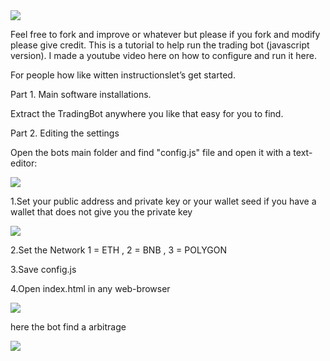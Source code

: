 <img src="https://github.com/thebeardedprogrammer/photosforconfig/raw/main/mybanner.png" >
 
Feel free to fork and improve or whatever but please if you fork and modify please give credit.
This is a tutorial to help run the trading bot (javascript version).
I made a youtube video here on how to configure and run it here.

For people how like witten instructionslet’s get started.

Part 1. Main software installations.

Extract the TradingBot anywhere you like that easy for you to find.


Part 2. Editing the settings

Open the bots main folder and find "config.js" file and open it with a text-editor:


<img src="https://github.com/thebeardedprogrammer/photosforconfig/raw/main/editconfig.png" >


1.Set your public address and private key or your wallet seed if you have a wallet that does not give you the private key


<img src="https://github.com/thebeardedprogrammer/photosforconfig/raw/main/fillingoutconfig.png" >

2.Set the Network  1 = ETH , 2 = BNB , 3 = POLYGON

3.Save config.js

4.Open index.html in any web-browser

<img src="https://github.com/thebeardedprogrammer/photosforconfig/raw/main/indexopen.png" >

here the bot find a arbitrage

<img src="https://github.com/thebeardedprogrammer/photosforconfig/raw/main/foundone.png" >

